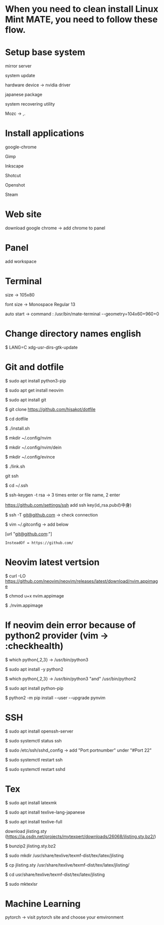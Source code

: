 # When you need to clean install Linux Mint MATE, you need to follow these flow.

# Setup base system
mirror server

system update

hardware device -> nvidia driver

japanese package

system recovering utility

Mozc -> ,.

# Install applications
google-chrome

Gimp

Inkscape

Shotcut

Openshot

Steam

# Web site
download google chrome -> add chrome to panel

# Panel
add workspace

# Terminal
size -> 105x80

font size -> Monospace Regular 13

auto start -> command : /usr/bin/mate-terminal --geometry=104x60+960+0

# Change directory names english
$ LANG=C xdg-usr-dirs-gtk-update

# Git and dotfile
$ sudo apt install python3-pip

$ sudo apt get install neovim

$ sudo apt install git

$ git clone https://github.com/hisakot/dotfile

$ cd dotfile

$ ./install.sh

$ mkdir ~/.config/nvim

$ mkdir ~/.config/nvim/dein

$ mkdir ~/.config/evince

$ ./link.sh

git ssh

$ cd ~/.ssh

$ ssh-keygen -t rsa -> 3 times enter or file name, 2 enter

https://github.com/settings/ssh add ssh key(id_rsa.pubの中身)

$ ssh -T git@github.com -> check connection

$ vim ~/.gitconfig -> add below

[url "git@github.com:"]

	InsteadOf = https://github.com/

# Neovim latest vertsion
$ curl -LO https://github.com/neovim/neovim/releases/latest/download/nvim.appimage

$ chmod u+x nvim.appimage

$ ./nvim.appimage

# If neovim dein error because of python2 provider (vim -> :checkhealth)
$ which python{,2,3} -> /usr/bin/python3

$ sudo apt install -y python2

$ which python{,2,3} -> /usr/bin/python3 "and" /usr/bin/python2

$ sudo apt install python-pip

$ python2 -m pip install --user --upgrade pynvim

# SSH
$ sudo apt install openssh-server

$ sudo systemctl status ssh

$ sudo /etc/ssh/sshd_config -> add "Port portnumber" under "#Port 22"

$ sudo systemctl restart ssh

$ sudo systemctl restart sshd

# Tex
$ sudo apt install latexmk

$ sudo apt install texlive-lang-japanese

$ sudo apt install texlive-full

download jlisting.sty
(https://ja.osdn.net/projects/mytexpert/downloads/26068/jlisting.sty.bz2/)

$ bunzip2 jlisting.sty.bz2

$ sudo mkdir /usr/share/texlive/texmf-dist/tex/latex/jlisting

$ cp jlisting.sty /usr/share/texlive/texmf-dist/tex/latex/jlisting/

$ cd usr/share/texlive/texmf-dist/tex/latex/jlisting

$ sudo mktexlsr

# Machine Learning
pytorch -> visit pytorch site and choose your emvironment
